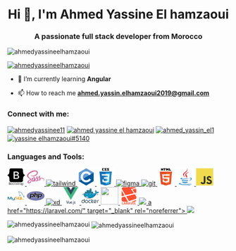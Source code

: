 <h1 align="center">Hi 👋, I'm Ahmed Yassine El hamzaoui</h1>
<h3 align="center">A passionate full stack developer from Morocco</h3>

<p align="left"> <img src="https://komarev.com/ghpvc/?username=ahmedyassineelhamzaoui&label=Profile%20views&color=0e75b6&style=flat" alt="ahmedyassineelhamzaoui" /> </p>

<p align="left"> <a href="https://github.com/ryo-ma/github-profile-trophy"><img src="https://github-profile-trophy.vercel.app/?username=ahmedyassineelhamzaoui" alt="ahmedyassineelhamzaoui" /></a> </p>

- 🌱 I’m currently learning **Angular**

- 📫 How to reach me **ahmed.yassin.elhamzaoui2019@gmail.com**

<h3 align="left">Connect with me:</h3>
<p align="left">
<a href="https://twitter.com/ahmedyassinee11" target="blank"><img align="center" src="https://raw.githubusercontent.com/rahuldkjain/github-profile-readme-generator/master/src/images/icons/Social/twitter.svg" alt="ahmedyassinee11" height="30" width="40" /></a>
<a href="https://linkedin.com/in/ahmed yassine el hamzaoui" target="blank"><img align="center" src="https://raw.githubusercontent.com/rahuldkjain/github-profile-readme-generator/master/src/images/icons/Social/linked-in-alt.svg" alt="ahmed yassine el hamzaoui" height="30" width="40" /></a>
<a href="https://www.hackerrank.com/ahmed_yassin_el1" target="blank"><img align="center" src="https://raw.githubusercontent.com/rahuldkjain/github-profile-readme-generator/master/src/images/icons/Social/hackerrank.svg" alt="ahmed_yassin_el1" height="30" width="40" /></a>
<a href="https://discord.gg/yassine elhamzaoui#5140" target="blank"><img align="center" src="https://raw.githubusercontent.com/rahuldkjain/github-profile-readme-generator/master/src/images/icons/Social/discord.svg" alt="yassine elhamzaoui#5140" height="30" width="40" /></a>
</p>

<h3 align="left">Languages and Tools:</h3>
<p align="left"> <a href="https://getbootstrap.com" target="_blank" rel="noreferrer"> <img src="https://raw.githubusercontent.com/devicons/devicon/master/icons/bootstrap/bootstrap-plain-wordmark.svg" alt="bootstrap" width="40" height="40"/> </a>
<a href="https://sass-lang.com" target="_blank" rel="noreferrer"> <img src="https://raw.githubusercontent.com/devicons/devicon/master/icons/sass/sass-original.svg" alt="sass" width="40" height="40"/> </a> <a href="https://tailwindcss.com/" target="_blank" rel="noreferrer"> <img src="https://www.vectorlogo.zone/logos/tailwindcss/tailwindcss-icon.svg" alt="tailwind" width="40" height="40"/> </a>
<a href="https://www.cprogramming.com/" target="_blank" rel="noreferrer"> <img src="https://raw.githubusercontent.com/devicons/devicon/master/icons/c/c-original.svg" alt="c" width="40" height="40"/> </a> <a href="https://www.w3schools.com/css/" target="_blank" rel="noreferrer"> <img src="https://raw.githubusercontent.com/devicons/devicon/master/icons/css3/css3-original-wordmark.svg" alt="css3" width="40" height="40"/> </a> <a href="https://www.figma.com/" target="_blank" rel="noreferrer"> <img src="https://www.vectorlogo.zone/logos/figma/figma-icon.svg" alt="figma" width="40" height="40"/> </a> <a href="https://git-scm.com/" target="_blank" rel="noreferrer"> <img src="https://www.vectorlogo.zone/logos/git-scm/git-scm-icon.svg" alt="git" width="40" height="40"/> </a> <a href="https://www.w3.org/html/" target="_blank" rel="noreferrer"> <img src="https://raw.githubusercontent.com/devicons/devicon/master/icons/html5/html5-original-wordmark.svg" alt="html5" width="40" height="40"/> </a> <a href="https://www.java.com" target="_blank" rel="noreferrer"> <img src="https://raw.githubusercontent.com/devicons/devicon/master/icons/java/java-original.svg" alt="java" width="40" height="40"/> </a> <a href="https://developer.mozilla.org/en-US/docs/Web/JavaScript" target="_blank" rel="noreferrer"> <img src="https://raw.githubusercontent.com/devicons/devicon/master/icons/javascript/javascript-original.svg" alt="javascript" width="40" height="40"/> </a> <a href="https://www.mysql.com/" target="_blank" rel="noreferrer"> <img src="https://raw.githubusercontent.com/devicons/devicon/master/icons/mysql/mysql-original-wordmark.svg" alt="mysql" width="40" height="40"/> </a> <a href="https://www.php.net" target="_blank" rel="noreferrer"> <img src="https://raw.githubusercontent.com/devicons/devicon/master/icons/php/php-original.svg" alt="php" width="40" height="40"/> </a> <a href="https://www.adobe.com/products/xd.html" target="_blank" rel="noreferrer"> <img src="https://cdn.worldvectorlogo.com/logos/adobe-xd.svg" alt="xd" width="40" height="40"/> </a><a href="https://vuejs.org" target="_blank" rel="noreferrer">
<img src="https://raw.githubusercontent.com/devicons/devicon/master/icons/vuejs/vuejs-original-wordmark.svg" alt="Vue.js" width="40" height="40"/>
</a><a href="https://www.docker.com/" target="_blank" rel="noreferrer">
<img src="https://raw.githubusercontent.com/devicons/devicon/master/icons/docker/docker-original-wordmark.svg" alt="Docker" width="40" height="40"/>
</a><a href="https://angular.io/" target="_blank" rel="noreferrer">
<img src="https://cdn.jsdelivr.net/gh/devicons/devicon/icons/angularjs/angularjs-original.svg"  width="40" height="40" />
</a><a href="https://laravel.com/" target="_blank" rel="noreferrer">
<img src="https://raw.githubusercontent.com/devicons/devicon/master/icons/laravel/laravel-plain-wordmark.svg" alt="laravel" width="40" height="40"/>
</a><a href="https://laravel.com/" target="_blank" rel="noreferrer">
<img src="https://cdn.jsdelivr.net/gh/devicons/devicon/icons/jquery/jquery-plain-wordmark.svg" /</a>
a href="https://laravel.com/" target="_blank" rel="noreferrer">
<img src="https://cdn.jsdelivr.net/gh/devicons/devicon/icons/jira/jira-plain-wordmark.svg" />
</a>
</p>

<p><img align="left" src="https://github-readme-stats.vercel.app/api/top-langs?username=ahmedyassineelhamzaoui&show_icons=true&locale=en&layout=compact&theme=algolia" alt="ahmedyassineelhamzaoui" /></p>

<p>&nbsp;<img align="center" src="https://github-readme-stats.vercel.app/api?username=ahmedyassineelhamzaoui&show_icons=true&theme=algolia&locale=en" alt="ahmedyassineelhamzaoui" /></p>

<p><img align="center" src="https://github-readme-streak-stats.herokuapp.com/?user=ahmedyassineelhamzaoui&theme=algolia" alt="ahmedyassineelhamzaoui" /></p>
